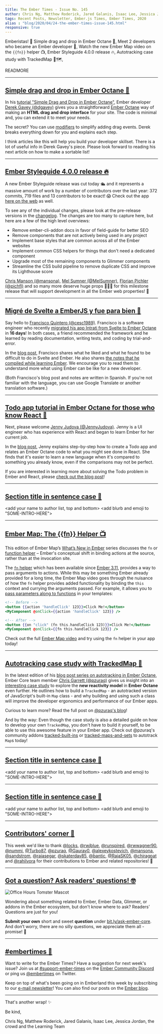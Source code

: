 ```yaml
---
title: The Ember Times - Issue No. 145
author: Chris Ng, Matthew Roderick, Jared Galanis, Isaac Lee, Jessica Jordan, the crowd
tags: Recent Posts, Newsletter, Ember.js Times, Ember Times, 2020
alias : "blog/2020/04/24-the-ember-times-issue-145.html"
responsive: true
---
```


<SAYING-HELLO-IN-YOUR-FAVORITE-LANGUAGE> Emberistas! 🐹
Simple drag and drop in Ember Octane 🐺,
Meet 2 developers who became an Ember developer 🎉,
Watch the new Ember Map video on the `{{fn}}` helper 📺,
Ember Styleguide 4.0.0 release 🔥,
Autotracking case study with TrackedMap 🐾🗺,


<SOME-INTRO-HERE-TO-KEEP-THEM-SUBSCRIBERS-READING>

READMORE

---

## [Simple drag and drop in Ember Octane 🐺](https://dev.to/dgavey/simple-drag-and-drop-in-ember-octane-466i)

In his [tutorial "Simple Drag and Drop in Ember Octane"](https://dev.to/dgavey/simple-drag-and-drop-in-ember-octane-466i), Ember developer [Derek Gavey (@dgavey)](https://github.com/dgavey) gives you a straightforward [Ember Octane](https://emberjs.com/editions/octane/) way of making an **HTML drag and drop interface** for your site. The code is minimal and, you can extend it to meet your needs.

The secret? You can use [modifiers](https://guides.emberjs.com/release/components/template-lifecycle-dom-and-modifiers/#toc_event-handlers) to simplify adding drag events. Derek breaks everything down for you and explains each step.

I think articles like this will help you build your developer skillset. There is a lot of useful info in Derek Gavey's piece. Please look forward to reading his next article on how to make a sortable list!

---

## [Ember Styleguide 4.0.0 release 🔥](https://github.com/ember-learn/ember-styleguide/releases/tag/v4.0.0)

A new Ember Styleguide release was cut today 🛳 and it represents a massive amount of work by a number of contributors over the last year: 372 commits, 719 files and 13 contributors to be exact! 😱 Check out the app [here on the web](https://ember-styleguide.netlify.app/) as well.

To see any of the individual changes, please look at the pre-release versions in the [changelog](https://github.com/ember-learn/ember-styleguide/blob/master/CHANGELOG.md). The changes are too many to capture here, but here are a few of the high level overviews:

- Remove ember-cli-addon docs in favor of field-guide for better SEO
- Remove components that are not actively being used in any project
- Implement base styles that are common across all of the Ember websites
- Implement common CSS helpers for things that don't need a dedicated component
- Upgrade most of the remaining components to Glimmer components
- Streamline the CSS build pipeline to remove duplicate CSS and improve its Lighthouse score

[Chris Manson (@mansona)](https://github.com/mansona), [Mel Sumner (@MelSumner)](https://github.com/MelSumner),  [Florian Pichler (@pichfl)](https://github.com/pichfl) and so many more deserve huge props 🙌🙌🙌 for this milestone release that will support development in all the Ember web properties! 🎉

---

## [Migré de Svelte a EmberJS y fue para bien 🎉](https://otroespacioblog.wordpress.com/2020/04/17/migre-de-svelte-a-emberjs-y-fue-para-bien/)

Say hello to [Francisco Quintero (@cesc1989)](https://github.com/cesc1989). Francisco is a software engineer who recently [migrated his app Intrati from Svelte to Ember Octane](https://otroespacioblog.wordpress.com/2020/04/17/migre-de-svelte-a-emberjs-y-fue-para-bien/) in **16 days**! In both cases, a friend recommended the framework and he learned by reading documentation, writing tests, and coding by trial-and-error.

In the [blog post](https://otroespacioblog.wordpress.com/2020/04/17/migre-de-svelte-a-emberjs-y-fue-para-bien/), Francisco shares what he liked and what he found to be difficult to do in Svelte and Ember. He also shares [the notes that he compiled while learning Ember](https://paper.dropbox.com/doc/Aprendizaje-Migrando-a-EmberJS--AyOEl5onXX29iRjnY_mtdqygAQ-Gj5CGvslVsQcrmGMKvWtR). We encourage you to read them to understand more what using Ember can be like for a new developer.

(Both Francisco's blog post and notes are written in Spanish. If you're not familiar with the language, you can use Google Translate or another translation software.)

---

## [Todo app tutorial in Ember Octane for those who know React 🎉](https://dev.to/jennyjudova/todo-app-tutorial-in-ember-octane-for-those-who-know-react-1741)

Next, please welcome [Jenny Judova (@JennyJudova)](https://github.com/JennyJudova). Jenny is a UI engineer who has experience with React and began to learn Ember for her current job.

In the [blog post](https://dev.to/jennyjudova/todo-app-tutorial-in-ember-octane-for-those-who-know-react-1741), Jenny explains step-by-step how to create a Todo app and relates an Ember Octane code to what you might see done in React. She finds that it's easier to learn a new language when it's compared to something you already know, even if the comparisons may not be perfect.

If you are interested in learning more about solving the Todo problem in Ember and React, please [check out the blog post](https://dev.to/jennyjudova/todo-app-tutorial-in-ember-octane-for-those-who-know-react-1741)!

---

## [Section title in sentence case 🐹](section-url)

<change section title emoji>
<consider adding some bold to your paragraph>
<please include link to external article/repo/etc in paragraph / body text, not just header title above>

<add your name to author list, top and bottom>
<add blurb and emoji to "SOME-INTRO-HERE">

---

## [Ember Map: The {{fn}} Helper 📺](https://embermap.com/topics/what-s-new-in-ember/the-fn-helper-3-11)

This edition of Ember Map’s [What’s New in Ember](https://embermap.com/topics/what-s-new-in-ember) series discusses the `fn` or [function helper](https://github.com/emberjs/rfcs/pull/470) – Ember's conceptual shift in binding actions at the source, rather than at the invocation site.

The [`fn` helper](http://api.emberjs.com/ember/release/classes/Ember.Templates.helpers/methods/fn?anchor=fn) which has been available since [Ember 3.11](https://blog.emberjs.com/2019/07/15/ember-3-11-released.html), provides a way to pass arguments to actions. While this may be something Ember already provided for a long time, the Ember Map video goes through the nuisance of how the `fn` helper provides added functionality by binding the `this` context and currying the arguments passed. For example, it allows you to [pass parameters along to functions](https://guides.emberjs.com/release/upgrading/current-edition/action-on-and-fn/) in your templates:

```hbs
<!-- Before -->
<button {{action 'handleClick' 123}}>Click Me!</button>
<MyComponent @onClick={{action 'handleClick' 123}} />

<!-- After -->
<button {{on "click" (fn this.handleClick 123)}}>Click Me!</button>
<MyComponent @onClick={{fn this.handleClick 123}} />
```

Check out the full [Ember Map video](https://embermap.com/topics/what-s-new-in-ember/the-fn-helper-3-11) and try using the `fn` helper in your app today!

---

## [Autotracking case study with TrackedMap 🐹](https://www.pzuraq.com/autotracking-case-study-trackedmap/)

In the latest edition of his [blog post series on autotracking in Ember Octane](https://twitter.com/pzuraq/status/1221950391782240256), Ember Core team member [Chris Garrett (@pzuraq)](https://github.com/pzuraq) gives us insight into an [interesting case study](https://www.pzuraq.com/autotracking-case-study-trackedmap/) to explore the **new reactivity model** in **Ember Octane** even further. He outlines how to build a `TrackedMap` - an autotracked version of JavaScript's built-in `Map` class - and why building and using such a class will improve the developer ergonomics and performance of our Ember apps.

Curious to learn more? Read the full post on [@pzuraq's blog](https://www.pzuraq.com/autotracking-case-study-trackedmap/)!

And by the way: Even though the case study is also a detailed guide on how to develop your own `TrackedMap`, you don't have to build it yourself, to be able to use this awesome feature in your Ember app. Check out @pzuraq's community addons [tracked-built-ins](https://github.com/pzuraq/tracked-built-ins) or [tracked-maps-and-sets](https://github.com/pzuraq/tracked-maps-and-sets) to autotrack `Map`s today!


---

## [Section title in sentence case 🐹](section-url)

<change section title emoji>
<consider adding some bold to your paragraph>
<please include link to external article/repo/etc in paragraph / body text, not just header title above>

<add your name to author list, top and bottom>
<add blurb and emoji to "SOME-INTRO-HERE">

---

## [Section title in sentence case 🐹](section-url)

<change section title emoji>
<consider adding some bold to your paragraph>
<please include link to external article/repo/etc in paragraph / body text, not just header title above>

<add your name to author list, top and bottom>
<add blurb and emoji to "SOME-INTRO-HERE">

---

## [Contributors' corner 👏](https://guides.emberjs.com/release/contributing/repositories/)

<p>This week we'd like to thank <a href="https://github.com/locks" target="gh-user">@locks</a>, <a href="https://github.com/rwjblue" target="gh-user">@rwjblue</a>, <a href="https://github.com/runspired" target="gh-user">@runspired</a>, <a href="https://github.com/rwwagner90" target="gh-user">@rwwagner90</a>, <a href="https://github.com/nummi" target="gh-user">@nummi</a>, <a href="https://github.com/Turbo87" target="gh-user">@Turbo87</a>, <a href="https://github.com/pzuraq" target="gh-user">@pzuraq</a>, <a href="https://github.com/Gaurav0" target="gh-user">@Gaurav0</a>, <a href="https://github.com/alexeykostevich" target="gh-user">@alexeykostevich</a>, <a href="https://github.com/mansona" target="gh-user">@mansona</a>, <a href="https://github.com/sandstrom" target="gh-user">@sandstrom</a>, <a href="https://github.com/rajasegar" target="gh-user">@rajasegar</a>, <a href="https://github.com/skaterdav85" target="gh-user">@skaterdav85</a>, <a href="https://github.com/bantic" target="gh-user">@bantic</a>, <a href="https://github.com/RajaSK05" target="gh-user">@RajaSK05</a>, <a href="https://github.com/chiragpat" target="gh-user">@chiragpat</a> and <a href="https://github.com/rahilvora" target="gh-user">@rahilvora</a>  for their contributions to Ember and related repositories! 💖</p>

---

## [Got a question? Ask readers' questions! 🤓](https://docs.google.com/forms/d/e/1FAIpQLScqu7Lw_9cIkRtAiXKitgkAo4xX_pV1pdCfMJgIr6Py1V-9Og/viewform)

<div class="blog-row">
  <img class="float-right small transparent padded" alt="Office Hours Tomster Mascot" title="Readers' Questions" src="/images/tomsters/officehours.png" />

  <p>Wondering about something related to Ember, Ember Data, Glimmer, or addons in the Ember ecosystem, but don't know where to ask? Readers’ Questions are just for you!</p>

  <p><strong>Submit your own</strong> short and sweet <strong>question</strong> under <a href="https://bit.ly/ask-ember-core" target="rq">bit.ly/ask-ember-core</a>. And don’t worry, there are no silly questions, we appreciate them all - promise! 🤞</p>
</div>

---

## [#embertimes 📰](https://blog.emberjs.com/tags/newsletter.html)

Want to write for the Ember Times? Have a suggestion for next week's issue? Join us at [#support-ember-times](https://discordapp.com/channels/480462759797063690/485450546887786506) on the [Ember Community Discord](https://discordapp.com/invite/zT3asNS) or ping us [@embertimes](https://twitter.com/embertimes) on Twitter.

Keep on top of what's been going on in Emberland this week by subscribing to our [e-mail newsletter](https://the-emberjs-times.ongoodbits.com/)! You can also find our posts on the [Ember blog](https://emberjs.com/blog/tags/newsletter.html).

---

That's another wrap! ✨

Be kind,

Chris Ng, Matthew Roderick, Jared Galanis, Isaac Lee, Jessica Jordan, the crowd and the Learning Team
